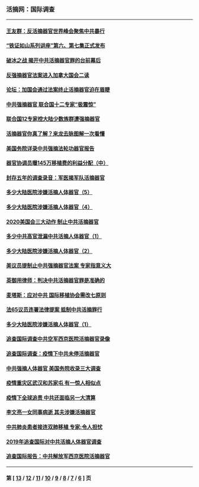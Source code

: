 ### 活摘网：国际调查
---
#### [王友群：反活摘器官世界峰会聚焦中共暴行](../../pages/nf5947/n13250738.md?10210430) 
#### [“铁证如山系列讲座”第六、第七集正式发布](../../pages/nf5947/n13106287.md?10210430) 
#### [破冰之战 揭开中共活摘器官罪的台前幕后](../../pages/nf5947/n13082457.md?10210430) 
#### [反强摘器官法案进入加拿大国会二读](../../pages/nf5947/n13033450.md?10210430) 
#### [论坛：加国会通过法案终止活摘器官迫在眉睫](../../pages/nf5947/n13029839.md?10210430) 
#### [中共强摘器官 联合国十二专家“极震惊”](../../pages/nf5947/n13024313.md?10210430) 
#### [联合国12专家控大陆少数族群遭强摘器官](../../pages/nf5947/n13023877.md?10210430) 
#### [活摘器官你真了解？来龙去脉图解一次看懂](../../pages/nf5947/n13013820.md?10210430) 
#### [美国务院详录中共强摘法轮功器官报告](../../pages/nf5947/n12944519.md?10210430) 
#### [器官协调员曝145万移植费的利益分配（中）](../../pages/nf5947/n12894547.md?10210430) 
#### [封存五年的调查录音：军医揭军队活摘器官](../../pages/nf5947/n12798692.md?10210430) 
#### [多少大陆医院涉嫌活摘人体器官（5）](../../pages/nf5947/n12768383.md?10210430) 
#### [多少大陆医院涉嫌活摘人体器官（4）](../../pages/nf5947/n12664434.md?10210430) 
#### [2020美国会三大动作 制止中共活摘器官](../../pages/nf5947/n12682004.md?10210430) 
#### [多少中共高官泄漏中共活摘人体器官（1）](../../pages/nf5947/n12671234.md?10210430) 
#### [多少大陆医院涉嫌活摘人体器官（2）](../../pages/nf5947/n12655589.md?10210430) 
#### [美议员提制止中共强摘器官法案 专家指意义大](../../pages/nf5947/n12630561.md?10210430) 
#### [英御用律师：判决中共活摘器官罪是准确的](../../pages/nf5947/n12580740.md?10210430) 
#### [麦塔斯：应对中共 国际移植协会需改七原则](../../pages/nf5947/n12514711.md?10210430) 
#### [法65议员连署法律提案 抵制中共活摘罪行](../../pages/nf5947/n12437047.md?10210430) 
#### [多少大陆医院涉嫌活摘人体器官（1）](../../pages/nf5947/n12414284.md?10210430) 
#### [追查国际调查中共空军西京医院活摘器官录像](../../pages/nf5947/n12348837.md?10210430) 
#### [追查国际调查：疫情下中共未停活摘器官](../../pages/nf5947/n12273415.md?10210430) 
#### [中共强摘人体器官 美国务院收录三大调查](../../pages/nf5947/n12181488.md?10210430) 
#### [疫情重灾区武汉和苏家屯 有一惊人相似点](../../pages/nf5947/n12150824.md?10210430) 
#### [疫情下全球追责 中共还面临另一大清算](../../pages/nf5947/n12070397.md?10210430) 
#### [李文亮一女同事病逝 其夫涉嫌活摘器官](../../pages/nf5947/n11957882.md?10210430) 
#### [中共肺炎患者接连双肺移植 专家:令人担忧](../../pages/nf5947/n11945516.md?10210430) 
#### [2019年追查国际对中共活摘人体器官调查](../../pages/nf5947/n11917733.md?10210430) 
#### [追查国际报告：中共解放军西京医院活摘器官](../../pages/nf5947/n11838359.md?10210430) 

---
#### 第 [ [13](./13.md?10210430) / [12](./12.md?10210430) / [11](./11.md?10210430) / [10](./10.md?10210430) / [9](./9.md?10210430) / [8](./8.md?10210430) / [7](./7.md?10210430) / [6](./6.md?10210430) ] 页
